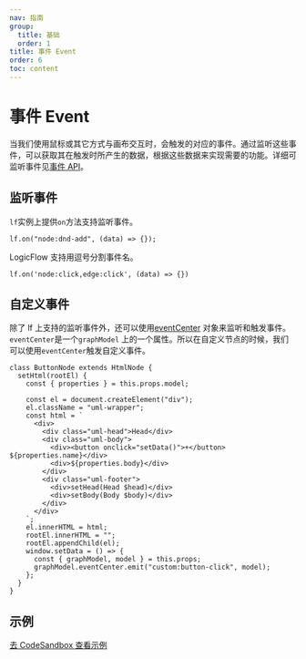 ```yaml
---
nav: 指南
group:
  title: 基础
  order: 1
title: 事件 Event
order: 6
toc: content
---
```


# 事件 Event

当我们使用鼠标或其它方式与画布交互时，会触发的对应的事件。通过监听这些事件，可以获取其在触发时所产生的数据，根据这些数据来实现需要的功能。详细可监听事件见[事件 API](../../api/eventCenter.zh)。

## 监听事件

`lf`实例上提供`on`方法支持监听事件。

```tsx | pure
lf.on("node:dnd-add", (data) => {});
```

LogicFlow 支持用逗号分割事件名。

```tsx | pure
lf.on('node:click,edge:click', (data) => {})
```

## 自定义事件

除了 lf 上支持的监听事件外，还可以使用[eventCenter](../../api/graphModel.zh#eventcenter)
对象来监听和触发事件。`eventCenter`是一个`graphModel`
上的一个属性。所以在自定义节点的时候，我们可以使用`eventCenter`触发自定义事件。

```tsx | pure
class ButtonNode extends HtmlNode {
  setHtml(rootEl) {
    const { properties } = this.props.model;

    const el = document.createElement("div");
    el.className = "uml-wrapper";
    const html = `
      <div>
        <div class="uml-head">Head</div>
        <div class="uml-body">
          <div><button onclick="setData()">+</button> ${properties.name}</div>
          <div>${properties.body}</div>
        </div>
        <div class="uml-footer">
          <div>setHead(Head $head)</div>
          <div>setBody(Body $body)</div>
        </div>
      </div>
    `;
    el.innerHTML = html;
    rootEl.innerHTML = "";
    rootEl.appendChild(el);
    window.setData = () => {
      const { graphModel, model } = this.props;
      graphModel.eventCenter.emit("custom:button-click", model);
    };
  }
}
```

## 示例

<a href="https://codesandbox.io/embed/logicflow-step7-dpmgb?fontsize=14&hidenavigation=1&theme=dark&view=preview" target="_blank"> 去 CodeSandbox 查看示例</a>
